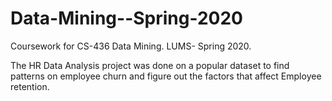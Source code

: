 # Data-Mining--Spring-2020
Coursework for CS-436 Data Mining. 
LUMS- Spring 2020.

The HR Data Analysis project was done on a popular dataset to find patterns on employee churn and
figure out the factors that affect Employee retention.
